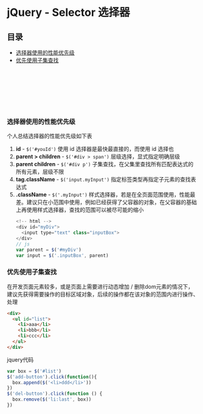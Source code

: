 # jQuery - Selector 选择器

## 目录

- [选择器使用的性能优先级](#选择器使用的性能优先级)
- [优先使用子集查找](#优先使用子集查找)



<br><br><br><br><br><br>

### 选择器使用的性能优先级

个人总结选择器的性能优先级如下表

1. **id** - `$('#youId')` 使用 id 选择器是最快最直接的，而使用 id 选择也
2. **parent > children** - `$('#div > span')` 层级选择，显式指定明确层级
3. **parent children** - `$('#div p')` 子集查找，在父集里查找所有匹配表达式的所有元素，层级不限
4. **tag.className** - `$('input.myInput')` 指定标签类型再指定子元素的查找表达式
5. **.className** - `$('.myInput')` 样式选择器，若是在全页面范围使用，性能最差。建议只在小范围中使用，例如已经获得了父容器的对象，在父容器的基础上再使用样式选择器，查找的范围可以被尽可能的缩小
    ```js
    <!-- html -->
    <div id="myDiv">
      <input type="text" class="inputBox">
    </div>
    // js
    var parent = $('#myDiv')
    var input = $('.inputBox', parent)
    ```

### 优先使用子集查找

在开发页面元素较多，或是页面上需要进行动态增加 / 删除dom元素的情况下，建议先获得需要操作的目标区域对象，后续的操作都在该对象的范围内进行操作、处理
```html
<div>
  <ul id="list">
    <li>aaa</li>
    <li>bbb</li>
    <li>ccc</li>
  </ul>
</div>
```

jquery代码

```js
var box = $('#list')
$('add-button').click(function(){
  box.append($('<li>ddd</li>'))
})
$('del-button').click(function () {
  box.remove($('li:last', box))
})
```
